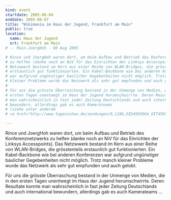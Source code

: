 ```yaml
---
kind: event
startdate: 2005-08-04
enddate: 2005-08-07
title: "Wikimania im Haus der Jugend, Frankfurt am Main"
public: true
location:
  name: Haus der Jugend
  ort: Frankfurt am Main
# -- Main.JoergHoh - 08 Aug 2005

# Rince und JoergHoh waren dort, um beim Aufbau und Betrieb des Konferenznetzwerks
# zu helfen (danke noch an NiV für das Einrichten der Linksys Accesspoints). Das
# Netzwwerk bestand im Kern aus einer Reihe von WLAN-Bridges, die grösstenteils
# erstaunlich gut funktionierten. Ein Kabel-Backbone wie bei anderen Konferenzen
# war aufgrund ungünstiger baulicher Gegebenheiten nicht möglich. Trotz manch
# kleiner Probleme wurde das Netzwerk als sehr gut empfunden und auch gelobt.
#
# Für uns die grösste Überraschung bestand in der Unmenge von Medien, die in den
# ersten Tagen unentwegt im Haus der Jugend herumschwirrte. Deren Resultate konnte
# man wahrscheinlich in fast jeder Zeitung Deutschlands und auch international
# bewundern, allerdings gab es auch Kamerateams
# (siehe unter anderem
# <a href="http://www.tagesschau.de/sendungen/0,1196,OID4595064_OIT4595074,00.html" target="_top">http://www.tagesschau.de/sendungen/0,1196,OID4595064_OIT4595074,00.html</a>) ...

---
```

Rince und JoergHoh waren dort, um beim Aufbau und Betrieb des Konferenznetzwerks
zu helfen (danke noch an NiV für das Einrichten der Linksys Accesspoints). Das
Netzwwerk bestand im Kern aus einer Reihe von WLAN-Bridges, die grösstenteils
erstaunlich gut funktionierten. Ein Kabel-Backbone wie bei anderen Konferenzen
war aufgrund ungünstiger baulicher Gegebenheiten nicht möglich. Trotz manch
kleiner Probleme wurde das Netzwerk als sehr gut empfunden und auch gelobt.

Für uns die grösste Überraschung bestand in der Unmenge von Medien, die in den
ersten Tagen unentwegt im Haus der Jugend herumschwirrte. Deren Resultate konnte
man wahrscheinlich in fast jeder Zeitung Deutschlands und auch international
bewundern, allerdings gab es auch Kamerateams ...

